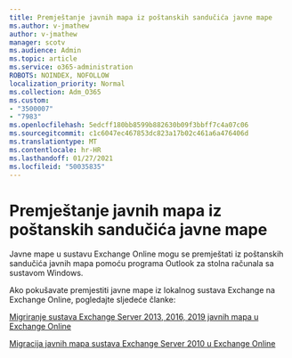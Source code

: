 ```yaml
---
title: Premještanje javnih mapa iz poštanskih sandučića javne mape
ms.author: v-jmathew
author: v-jmathew
manager: scotv
ms.audience: Admin
ms.topic: article
ms.service: o365-administration
ROBOTS: NOINDEX, NOFOLLOW
localization_priority: Normal
ms.collection: Adm_O365
ms.custom:
- "3500007"
- "7983"
ms.openlocfilehash: 5edcff180bb8599b882630b09f3bbff7c4a07c06
ms.sourcegitcommit: c1c6047ec467853dc823a17b02c461a6a476406d
ms.translationtype: MT
ms.contentlocale: hr-HR
ms.lasthandoff: 01/27/2021
ms.locfileid: "50035835"
---
```

# <a name="move-public-folders-between-public-folder-mailboxes"></a>Premještanje javnih mapa iz poštanskih sandučića javne mape

Javne mape u sustavu Exchange Online mogu se premještati iz poštanskih sandučića javnih mapa pomoću programa Outlook za stolna računala sa sustavom Windows.

Ako pokušavate premjestiti javne mape iz lokalnog sustava Exchange na Exchange Online, pogledajte sljedeće članke:

[Migriranje sustava Exchange Server 2013, 2016, 2019 javnih mapa u Exchange Online](https://aka.ms/ModernPFToEXO)

[Migracija javnih mapa sustava Exchange Server 2010 u Exchange Online](https://aka.ms/LegacyPFToEXO)
